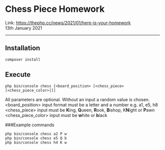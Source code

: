 Chess Piece Homework
===============
Link: https://thephp.cc/news/2021/01/here-is-your-homework  
13th January 2021
***
## Installation
```
composer install
```
## Execute
```
php bin/console chess [<board_position> [<chess_piece> [<chess_piece_color>]]]
```
All parameters are optional. Without an input a random value is chosen.  
<board_position> input format must be a letter and a number e.g. a1, e5, h8  
<chess_piece> input must be **K**ing, **Q**ueen, **R**ook, **B**ishop, K**N**ight or **P**awn  
<chess_piece_color> input must be **w**hite or **b**lack  

###Example commands
```
php bin/console chess a2 P w  
php bin/console chess e5 Q b  
php bin/console chess h4 K w  
```
